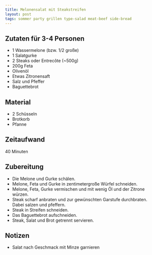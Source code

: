 ```yaml
---
title: Melonensalat mit Steakstreifen
layout: post
tags: sommer party grillen type-salad meat-beef side-bread
---
```

## Zutaten für 3-4 Personen
 * 1 Wassermelone (bzw. 1/2 große)
 * 1 Salatgurke
 * 2 Steaks oder Entrecôte (~500g)
 * 200g Feta
 * Olivenöl
 * Etwas Zitronensaft
 * Salz und Pfeffer
 * Baguettebrot

## Material
 * 2 Schüsseln
 * Brotkorb
 * Pfanne

## Zeitaufwand
 40 Minuten

## Zubereitung
 * Die Melone und Gurke schälen.
 * Melone, Feta und Gurke in zentimetergroße Würfel schneiden.
 * Melone, Feta, Gurke vermischen und mit wenig Öl und der Zitrone würzen.
 * Steak scharf anbraten und zur gewünschten Garstufe durchbraten. Dabei salzen und pfeffern.
 * Steak in Streifen schneiden.
 * Das Baguettebrot aufschneiden.
 * Steak, Salat und Brot getrennt servieren.

## Notizen
 * Salat nach Geschmack mit Minze garnieren
